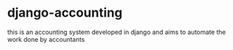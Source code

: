 # django-accounting
this is an accounting system developed in django and aims to automate the work done by accountants
